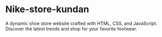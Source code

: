 # Nike-store-kundan
A dynamic shoe store website crafted with HTML, CSS, and JavaScript. Discover the latest trends and shop for your favorite footwear.
